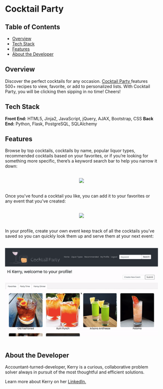 ﻿# Cocktail Party

## Table of Contents

* [Overview](#overview)
* [Tech Stack](#tech-stack)
* [Features](#features)
* [About the Developer](#developer)
 
## <a name="overview"></a>Overview
Discover the perfect cocktails for any occasion. <a href="www.cocktailparty.fun">Cocktail Party </a>features 500+ recipes to view, favorite, or add to personalized lists. With Cocktail Party, you will be clicking then sipping in no time! Cheers!
<br>

## <a name="tech-stack"></a>Tech Stack
__Front End:__ HTML5, Jinja2, JavaScript, jQuery, AJAX, Bootstrap, CSS
__Back End:__ Python, Flask, PostgreSQL, SQLAlchemy
<br/>

## <a name="features"></a>Features

Browse by top cocktails, cocktails by name, popular liquor types, recommended cocktails based on your favorites, or if you’re looking for something more specific, there’s a keyword search bar to help you narrow it down:
<br><br>

<p align="center">
<img src="/static/videos/browse.gif">
<br/><br/>
 </p>

Once you've found a cocktail you like, you can add it to your favorites or any event that you've created:
<br><br>

<p align="center">
<img src="/static/videos/cocktail.gif">
<br/><br/>
 </p>

In your profile, create your own event keep track of all the cocktails you’ve saved so you can quickly look them up and serve them at your next event:
<br><br>

<p align="center">
<img src="/static/videos/profile.gif">
<br><br>
 </p>

## <a name="developer"></a>About the Developer

Accountant-turned-developer, Kerry is a curious, collaborative problem solver always in pursuit of the most thoughtful and efficient solutions. 

Learn more about Kerry on her <a href="https://www.linkedin.com/in/kerrylam/">LinkedIn.</a>
